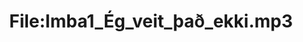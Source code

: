 ---
title: File:Imba1_Ég_veit_það_ekki.mp3
recording of: Ég veit það ekki.
reading speed: slow
speaker: Imba
license: CC0
---